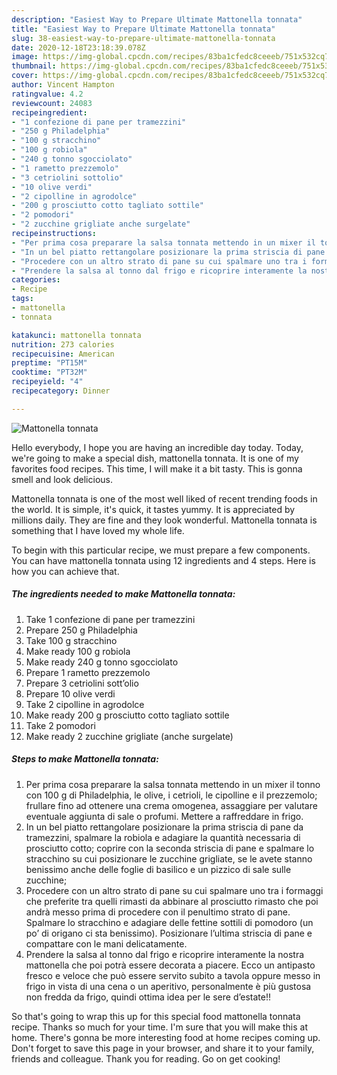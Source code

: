 ```yaml
---
description: "Easiest Way to Prepare Ultimate Mattonella tonnata"
title: "Easiest Way to Prepare Ultimate Mattonella tonnata"
slug: 38-easiest-way-to-prepare-ultimate-mattonella-tonnata
date: 2020-12-18T23:18:39.078Z
image: https://img-global.cpcdn.com/recipes/83ba1cfedc8ceeeb/751x532cq70/mattonella-tonnata-recipe-main-photo.jpg
thumbnail: https://img-global.cpcdn.com/recipes/83ba1cfedc8ceeeb/751x532cq70/mattonella-tonnata-recipe-main-photo.jpg
cover: https://img-global.cpcdn.com/recipes/83ba1cfedc8ceeeb/751x532cq70/mattonella-tonnata-recipe-main-photo.jpg
author: Vincent Hampton
ratingvalue: 4.2
reviewcount: 24083
recipeingredient:
- "1 confezione di pane per tramezzini"
- "250 g Philadelphia"
- "100 g stracchino"
- "100 g robiola"
- "240 g tonno sgocciolato"
- "1 rametto prezzemolo"
- "3 cetriolini sottolio"
- "10 olive verdi"
- "2 cipolline in agrodolce"
- "200 g prosciutto cotto tagliato sottile"
- "2 pomodori"
- "2 zucchine grigliate anche surgelate"
recipeinstructions:
- "Per prima cosa preparare la salsa tonnata mettendo in un mixer il tonno con 100 g di Philadelphia, le olive, i cetrioli, le cipolline e il prezzemolo; frullare fino ad ottenere una crema omogenea, assaggiare per valutare eventuale aggiunta di sale o profumi. Mettere a raffreddare in frigo."
- "In un bel piatto rettangolare posizionare la prima striscia di pane da tramezzini, spalmare la robiola e adagiare la quantità necessaria di prosciutto cotto; coprire con la seconda striscia di pane e spalmare lo stracchino su cui posizionare le zucchine grigliate, se le avete stanno benissimo anche delle foglie di basilico e un pizzico di sale sulle zucchine;"
- "Procedere con un altro strato di pane su cui spalmare uno tra i formaggi che preferite tra quelli rimasti da abbinare al prosciutto rimasto che poi andrà messo prima di procedere con il penultimo strato di pane. Spalmare lo stracchino e adagiare delle fettine sottili di pomodoro (un po’ di origano ci sta benissimo). Posizionare l’ultima striscia di pane e compattare con le mani delicatamente."
- "Prendere la salsa al tonno dal frigo e ricoprire interamente la nostra mattonella che poi potrà essere decorata a piacere. Ecco un antipasto fresco e veloce che può essere servito subito a tavola oppure messo in frigo in vista di una cena o un aperitivo, personalmente è più gustosa non fredda da frigo, quindi ottima idea per le sere d’estate!!"
categories:
- Recipe
tags:
- mattonella
- tonnata

katakunci: mattonella tonnata 
nutrition: 273 calories
recipecuisine: American
preptime: "PT15M"
cooktime: "PT32M"
recipeyield: "4"
recipecategory: Dinner

---
```



![Mattonella tonnata](https://img-global.cpcdn.com/recipes/83ba1cfedc8ceeeb/751x532cq70/mattonella-tonnata-recipe-main-photo.jpg)

Hello everybody, I hope you are having an incredible day today. Today, we're going to make a special dish, mattonella tonnata. It is one of my favorites food recipes. This time, I will make it a bit tasty. This is gonna smell and look delicious.



Mattonella tonnata is one of the most well liked of recent trending foods in the world. It is simple, it's quick, it tastes yummy. It is appreciated by millions daily. They are fine and they look wonderful. Mattonella tonnata is something that I have loved my whole life.


To begin with this particular recipe, we must prepare a few components. You can have mattonella tonnata using 12 ingredients and 4 steps. Here is how you can achieve that.

<!--inarticleads1-->

##### The ingredients needed to make Mattonella tonnata:

1. Take 1 confezione di pane per tramezzini
1. Prepare 250 g Philadelphia
1. Take 100 g stracchino
1. Make ready 100 g robiola
1. Make ready 240 g tonno sgocciolato
1. Prepare 1 rametto prezzemolo
1. Prepare 3 cetriolini sott’olio
1. Prepare 10 olive verdi
1. Take 2 cipolline in agrodolce
1. Make ready 200 g prosciutto cotto tagliato sottile
1. Take 2 pomodori
1. Make ready 2 zucchine grigliate (anche surgelate)




<!--inarticleads2-->

##### Steps to make Mattonella tonnata:

1. Per prima cosa preparare la salsa tonnata mettendo in un mixer il tonno con 100 g di Philadelphia, le olive, i cetrioli, le cipolline e il prezzemolo; frullare fino ad ottenere una crema omogenea, assaggiare per valutare eventuale aggiunta di sale o profumi. Mettere a raffreddare in frigo.
1. In un bel piatto rettangolare posizionare la prima striscia di pane da tramezzini, spalmare la robiola e adagiare la quantità necessaria di prosciutto cotto; coprire con la seconda striscia di pane e spalmare lo stracchino su cui posizionare le zucchine grigliate, se le avete stanno benissimo anche delle foglie di basilico e un pizzico di sale sulle zucchine;
1. Procedere con un altro strato di pane su cui spalmare uno tra i formaggi che preferite tra quelli rimasti da abbinare al prosciutto rimasto che poi andrà messo prima di procedere con il penultimo strato di pane. Spalmare lo stracchino e adagiare delle fettine sottili di pomodoro (un po’ di origano ci sta benissimo). Posizionare l’ultima striscia di pane e compattare con le mani delicatamente.
1. Prendere la salsa al tonno dal frigo e ricoprire interamente la nostra mattonella che poi potrà essere decorata a piacere. Ecco un antipasto fresco e veloce che può essere servito subito a tavola oppure messo in frigo in vista di una cena o un aperitivo, personalmente è più gustosa non fredda da frigo, quindi ottima idea per le sere d’estate!!




So that's going to wrap this up for this special food mattonella tonnata recipe. Thanks so much for your time. I'm sure that you will make this at home. There's gonna be more interesting food at home recipes coming up. Don't forget to save this page in your browser, and share it to your family, friends and colleague. Thank you for reading. Go on get cooking!
